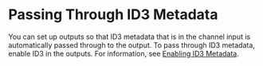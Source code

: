 # Passing Through ID3 Metadata<a name="passthru-metadata"></a>

You can set up outputs so that ID3 metadata that is in the channel input is automatically passed through to the output\. To pass through ID3 metadata, enable ID3 in the outputs\. For information, see [Enabling ID3 Metadata](enable-passthrough-id3.md)\.